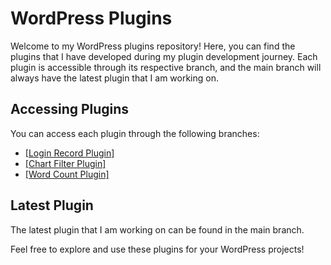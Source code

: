 # WordPress Plugins

Welcome to my WordPress plugins repository! Here, you can find the plugins that I have developed during my plugin development journey. Each plugin is accessible through its respective branch, and the main branch will always have the latest plugin that I am working on.

## Accessing Plugins
You can access each plugin through the following branches:

- <a href="https://github.com/tamimhasan19702/wordpress-plugins/tree/login-record">[Login Record Plugin]</a> <br>
- <a href="https://github.com/tamimhasan19702/wordpress-plugins/tree/chart-filter-Plugin">[Chart Filter Plugin]</a> <br>
- <a href="https://github.com/tamimhasan19702/wordpress-plugins/tree/word-count-plugin">[Word Count Plugin]</a> <br>


## Latest Plugin
The latest plugin that I am working on can be found in the main branch.

Feel free to explore and use these plugins for your WordPress projects!
